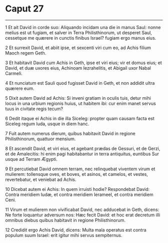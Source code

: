 # Caput 27

***

1 Et ait David in corde suo: Aliquando incidam una die in manus Saul: nonne melius est ut fugiam, et salver in Terra Philisthinorum, ut desperet Saul, cessetque me quærere in cunctis finibus Israel? fugiam ergo manus eius.

2 Et surrexit David, et abiit ipse, et sexcenti viri cum eo, ad Achis filium Maoch regem Geth.

3 Et habitavit David cum Achis in Geth, ipse et viri eius; vir et domus eius; et David, et duæ uxores eius, Achinoam Iezrahelitis, et Abigail uxor Nabal Carmeli.

4 Et nunciatum est Sauli quod fugisset David in Geth, et non addidit ultra quærere eum.

5 Dixit autem David ad Achis: Si inveni gratiam in oculis tuis, detur mihi locus in una urbium regionis huius, ut habitem ibi: cur enim manet servus tuus in civitate regis tecum?

6 Dedit itaque ei Achis in die illa Siceleg: propter quam causam facta est Siceleg regum Iuda, usque in diem hanc.

7 Fuit autem numerus dierum, quibus habitavit David in regione Philisthinorum, quattuor mensium.

8 Et ascendit David, et viri eius, et agebant prædas de Gessuri, et de Gerzi, et de Amalecitis: hi enim pagi habitabantur in terra antiquitus, euntibus Sur usque ad Terram Ægypti.

9 Et percutiebat David omnem terram, nec relinquebat viventem virum et mulierem: tollensque oves, et boves, et asinos, et camelos, et vestes, revertebatur, et veniebat ad Achis.

10 Dicebat autem ei Achis: In quem irruisti hodie? Respondebat David: Contra meridiem Iudæ, et contra meridiem Ierameel, et contra meridiem Ceni.

11 Virum et mulierem non vivificabat David, nec adducebat in Geth, dicens: Ne forte loquantur adversum nos: Hæc fecit David: et hoc erat decretum illi omnibus diebus quibus habitavit in regione Philisthinorum.

12 Credidit ergo Achis David, dicens: Multa mala operatus est contra populum suum Israel: erit igitur mihi servus sempiternus.

